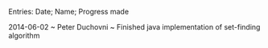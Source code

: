 Entries: Date; Name; Progress made

2014-06-02 ~ Peter Duchovni ~ Finished java implementation of set-finding algorithm

